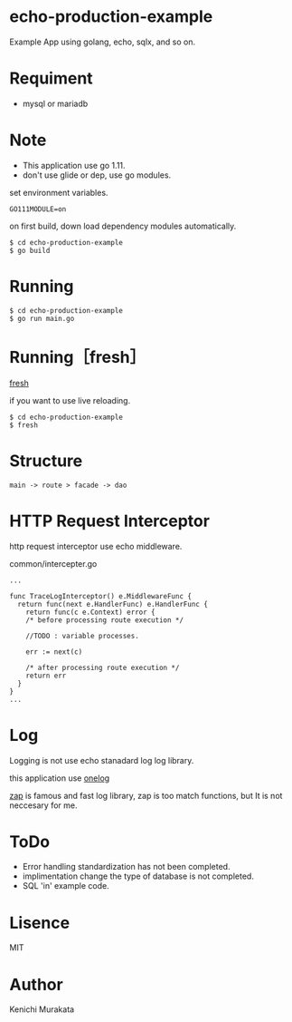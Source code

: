 # echo-production-example
Example App using golang, echo, sqlx, and so on.


# Requiment
+ mysql or mariadb

# Note
+ This application use go 1.11.
+ don't use glide or dep, use go modules.

set environment variables.
```
GO111MODULE=on
```

on first build, down load dependency modules automatically.
```
$ cd echo-production-example
$ go build
```


# Running
```
$ cd echo-production-example
$ go run main.go
```

# Running［fresh］
[fresh](https://github.com/pilu/fresh)

if you want to use live reloading.
```
$ cd echo-production-example
$ fresh
```

# Structure
```
main -> route > facade -> dao
```

# HTTP Request Interceptor

http request interceptor use echo middleware.

common/intercepter.go
```
...

func TraceLogInterceptor() e.MiddlewareFunc {
  return func(next e.HandlerFunc) e.HandlerFunc {
    return func(c e.Context) error {
    /* before processing route execution */
    
    //TODO : variable processes.
    
    err := next(c)

    /* after processing route execution */
    return err
  }
}
...
```

# Log

Logging is not use echo stanadard log log library.

this application use [onelog](https://github.com/francoispqt/onelog)

[zap](https://github.com/uber-go/zap) is famous and fast log library,
zap is too match functions, but It is not neccesary for me.

# ToDo
+ Error handling standardization has not been completed.
+ implimentation change the type of database is not completed.
+ SQL 'in' example code.

# Lisence
MIT

# Author
Kenichi Murakata
